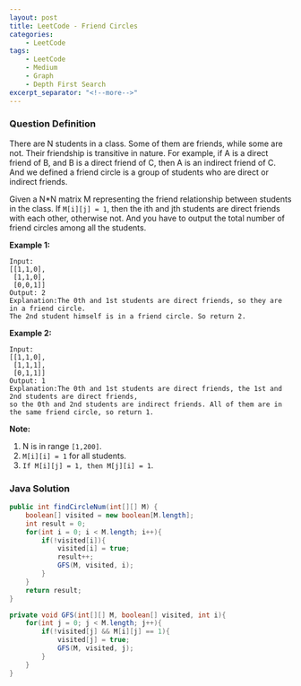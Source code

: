 ```yaml
---
layout: post
title: LeetCode - Friend Circles
categories:
    - LeetCode
tags:
    - LeetCode
    - Medium
    - Graph
    - Depth First Search
excerpt_separator: "<!--more-->"
---
```


### Question Definition
There are N students in a class. Some of them are friends, while some are not. Their friendship is transitive in nature. For example, if A is a direct friend of B, and B is a direct friend of C, then A is an indirect friend of C. And we defined a friend circle is a group of students who are direct or indirect friends.

Given a N*N matrix M representing the friend relationship between students in the class. If `M[i][j] = 1`, then the ith and jth students are direct friends with each other, otherwise not. And you have to output the total number of friend circles among all the students.
<!--more-->

**Example 1:**
```
Input:
[[1,1,0],
 [1,1,0],
 [0,0,1]]
Output: 2
Explanation:The 0th and 1st students are direct friends, so they are in a friend circle.
The 2nd student himself is in a friend circle. So return 2.
```
**Example 2:**
```
Input:
[[1,1,0],
 [1,1,1],
 [0,1,1]]
Output: 1
Explanation:The 0th and 1st students are direct friends, the 1st and 2nd students are direct friends,
so the 0th and 2nd students are indirect friends. All of them are in the same friend circle, so return 1.
```
**Note:**
1. N is in range `[1,200]`.
2. `M[i][i] = 1` for all students.
3. `If M[i][j] = 1, then M[j][i] = 1`.
### Java Solution
```java
public int findCircleNum(int[][] M) {
    boolean[] visited = new boolean[M.length];
    int result = 0;
    for(int i = 0; i < M.length; i++){
        if(!visited[i]){
            visited[i] = true;
            result++;
            GFS(M, visited, i);
        }
    }
    return result;
}

private void GFS(int[][] M, boolean[] visited, int i){
    for(int j = 0; j < M.length; j++){
        if(!visited[j] && M[i][j] == 1){
            visited[j] = true;
            GFS(M, visited, j);
        }
    }
}
```
